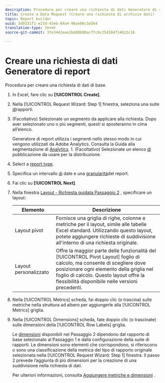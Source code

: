 ```yaml
---
description: Procedura per creare una richiesta di dati Generatore di report di base.
title: Create a Data Request (Creare una richiesta di archivio dati)
topic: Report builder
uuid: 5d0151f1-e23d-43eb-84a4-96ae06c3a564
translation-type: tm+mt
source-git-commit: 3fe3442eae1bdd8b90acffc9c25d184714613c16

---
```



# Creare una richiesta di dati Generatore di report

Procedura per creare una richiesta di dati di base.

1. In Excel, fare clic su **[!UICONTROL Create]**.
1. Nella [!UICONTROL Request Wizard: Step 1] finestra, seleziona una suite [di](/help/analyze/report-builder/data-requests/selecting-report-suites/t-select-report-suites.md)rapporti.
1. (Facoltativo) Selezionate un segmento da applicare alla richiesta. Dopo aver selezionato uno o più segmenti, questi si sposteranno in cima all’elenco.

   Generatore di report utilizza i segmenti nello stesso modo in cui vengono utilizzati da Adobe Analytics. Consulta la Guida alla segmentazione di [Analytics](https://docs.adobe.com/content/help/it-IT/analytics/components/segmentation/seg-home.html). 1. (Facoltativo) Selezionate un elenco [di](/help/analyze/report-builder/data-requests/allow-publishing-list-overrides.md) pubblicazione da usare per la distribuzione.
1. Select a [report type](/help/analyze/report-builder/data-requests/c-report-types/select-report-types.md).
1. Specifica un intervallo [di](/help/analyze/report-builder/data-requests/configuring-report-dates/custom-calendar.md) date e una [granularità](/help/analyze/report-builder/data-requests/configuring-report-dates/granularity.md)del report.
1. Fai clic su **[!UICONTROL Next]**.
1. Nella finestra [Layout - Richiesta guidata Passaggio 2](/help/analyze/report-builder/layout/layout.md) , specificare un layout:

   | Elemento | Descrizione |
   |---|---|
   | Layout pivot | Fornisce una griglia di righe, colonne e metriche per il layout, simile alle tabelle Excel standard. Utilizzando questo layout, potete aggiungere richieste di suddivisione all&#39;interno di una richiesta originale. |
   | Layout personalizzato | Offre la maggior parte delle funzionalità del [!UICONTROL Pivot Layout] foglio di calcolo, ma consente di scegliere dove posizionare ogni elemento della griglia nel foglio di calcolo. Questo layout offre la flessibilità disponibile nelle versioni precedenti. |

1. Nella [!UICONTROL Metrics] scheda, fai doppio clic (o trascina) sulle metriche nella struttura ad albero per aggiungerle alla [!UICONTROL Metrics] griglia.
1. Nella [!UICONTROL Dimensions] scheda, fate doppio clic (o trascinate) sulle dimensioni della [!UICONTROL Row Labels] griglia.

   Le [dimensioni](https://docs.adobe.com/content/help/en/analytics/analyze/report-builder/layout/filter-dimenson/filter-dimensions.html) disponibili nel Passaggio 2 dipendono dal rapporto di base selezionato al Passaggio 1 e dalla configurazione della suite di rapporti. Le dimensioni sono elementi che corrispondono, si riferiscono o sono una classificazione della metrica del tipo di rapporto originale selezionata nella [!UICONTROL Request Wizard: Step 1] finestra. Il passo 2 prevede l’aggiunta di più dimensioni per la creazione di una suddivisione nella richiesta di dati.

   Per ulteriori informazioni, consulta [Aggiungere metriche e dimensioni](/help/analyze/report-builder/layout/c-metrics-dimensions/t-add-metrics-and-dimensions.md) .
